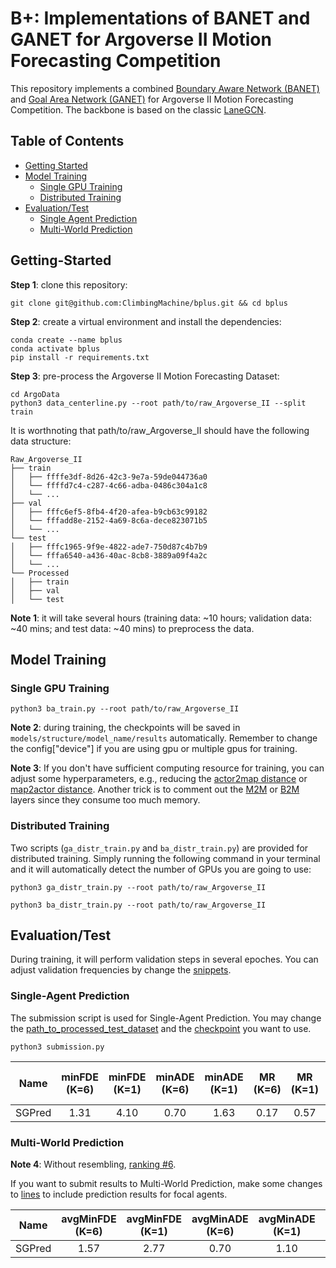 # B+: Implementations of BANET and GANET for Argoverse II Motion Forecasting Competition

This repository implements a combined [Boundary Aware Network (BANET)](https://arxiv.org/abs/2206.07934) and  [Goal Area Network (GANET)](https://arxiv.org/abs/2209.09723) for Argoverse II Motion Forecasting Competition. The backbone is based on the classic [LaneGCN](https://github.com/uber-research/LaneGCN).  

## Table of Contents

* [Getting Started](#getting-started)
* [Model Training](#model-training)
    * [Single GPU Training](#single-gpu-training)
    * [Distributed Training](#distributed-training) 
* [Evaluation/Test](#Evaluation/Test)
    * [Single Agent Prediction](#single-agent-prediction)
    * [Multi-World Prediction](#multi-world-prediction) 

## Getting-Started

**Step 1**: clone this repository:

```
git clone git@github.com:ClimbingMachine/bplus.git && cd bplus
```

**Step 2**: create a virtual environment and install the dependencies:
```
conda create --name bplus
conda activate bplus
pip install -r requirements.txt
```


**Step 3**: pre-process the Argoverse II Motion Forecasting Dataset:
```
cd ArgoData
python3 data_centerline.py --root path/to/raw_Argoverse_II --split train
```

It is worthnoting that path/to/raw_Argoverse_II should have the following data structure:

```
Raw_Argoverse_II
├── train
│   ├── ffffe3df-8d26-42c3-9e7a-59de044736a0
│   └── ffffd7c4-c287-4c66-adba-0486c304a1c8
│   └── ...
├── val
│   ├── fffc6ef5-8fb4-4f20-afea-b9cb63c99182
│   └── fffadd8e-2152-4a69-8c6a-dece823071b5
│   └── ...
└── test
│   ├── fffc1965-9f9e-4822-ade7-750d87c4b7b9
│   └── fffa6540-a436-40ac-8cb8-3889a09f4a2c
│   └── ...
└── Processed
│   ├── train
│   ├── val
│   └── test

```

**Note 1**: it will take several hours (training data: ~10 hours; validation data: ~40 mins; and test data: ~40 mins) to preprocess the data. 

## Model Training

### Single GPU Training

```
python3 ba_train.py --root path/to/raw_Argoverse_II
```

**Note 2**: during training, the checkpoints will be saved in `models/structure/model_name/results` automatically. Remember to change the config["device"] if you 
are using gpu or multiple gpus for training.

**Note 3**: If you don't have sufficient computing resource for training, you can adjust some hyperparameters, e.g., reducing the [actor2map distance](https://github.com/ClimbingMachine/bplus/blob/main/models/banet.py#L59) or [map2actor distance](https://github.com/ClimbingMachine/bplus/blob/main/models/banet.py#L60). Another trick is to comment out the [M2M](https://github.com/ClimbingMachine/bplus/blob/main/models/banet.py#L117) or [B2M](https://github.com/ClimbingMachine/bplus/blob/main/models/banet.py#L115) layers since they consume too much memory.


### Distributed Training

Two scripts (`ga_distr_train.py` and `ba_distr_train.py`) are provided for distributed training. Simply running the following command in your terminal and it will automatically detect the number of GPUs you are going to use:

```
python3 ga_distr_train.py --root path/to/raw_Argoverse_II
```

```
python3 ba_distr_train.py --root path/to/raw_Argoverse_II
```

## Evaluation/Test

During training, it will perform validation steps in several epoches. You can adjust validation frequencies by change the [snippets](https://github.com/ClimbingMachine/bplus/blob/main/models/banet.py#L24).

### Single-Agent Prediction

The submission script is used for Single-Agent Prediction. You may change the [path_to_processed_test_dataset](https://github.com/ClimbingMachine/bplus/blob/main/submission.py#L7) and the [checkpoint](https://github.com/ClimbingMachine/bplus/blob/main/submission.py#L19) you want to use.

```
python3 submission.py
```

| Name | minFDE (K=6) | minFDE (K=1) | minADE (K=6) | minADE (K=1) | MR (K=6) | MR (K=1) | brier-minFDE (K=6) |
| :---: | :---: | :---: | :---: | :---: | :---: | :---: | :---: |
| SGPred | 1.31 | 4.10 | 0.70 | 1.63 | 0.17 | 0.57 | 1.92 |

### Multi-World Prediction 

**Note 4**: Without resembling, [ranking #6](https://eval.ai/web/challenges/challenge-page/1719/leaderboard/4761). 

If you want to submit results to Multi-World Prediction, make some changes to [lines](https://github.com/ClimbingMachine/bplus/blob/main/submission.py#L36) to include prediction results for focal agents.

| Name | avgMinFDE (K=6) | avgMinFDE (K=1) | avgMinADE (K=6) | avgMinADE (K=1) | actorMR (K=6) | actorCR (K=6) | avgBrierMinFDE (K=6) |
| :---: | :---: | :---: | :---: | :---: | :---: | :---: | :---: |
| SGPred | 1.57 | 2.77 | 0.70 | 1.10 | 0.22 | 0.02 | 2.23 |



